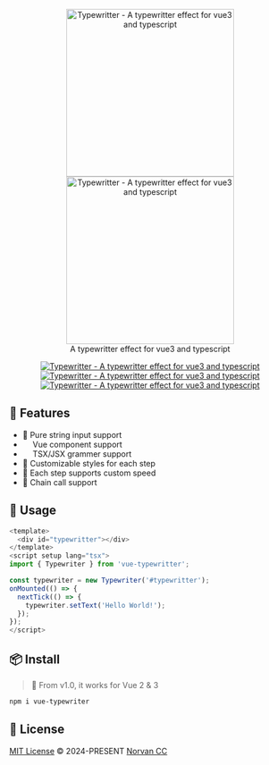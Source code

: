 <p align="center">
<a href="https://github.com/norvancc/typewritter#gh-light-mode-only">
  <img src="https://github.com/norvancc/typewritter/raw/main/public/logo_light.png#gh-light-mode-only" alt="Typewritter - A typewritter effect for vue3 and typescript" width="300">
</a>
<a href="https://github.com/norvancc/typewritter#gh-dark-mode-only">
  <img src="https://raw.githubusercontent.com/norvancc/typewritter/main/public/logo_dark.png#gh-dark-mode-only" alt="Typewritter - A typewritter effect for vue3 and typescript" width="300">
</a>
<br>
 A typewritter effect for vue3 and typescript
</p>
<p align="center"> 
<a href="https://www.npmjs.com/package/vue-typewritter">
  <img src="https://img.shields.io/badge/npm-v0.0.5-blue" alt="Typewritter - A typewritter effect for vue3 and typescript" alt="NPM version">
</a>
<a href="https://github.com/norvancc/vue-typewritter?tab=MIT-1-ov-file">
  <img src="https://img.shields.io/badge/license-MIT-yellow" alt="Typewritter - A typewritter effect for vue3 and typescript" alt="LICENSE">
</a>
<a href="http://typewritter.norvan.cc">
  <img src="https://img.shields.io/badge/docs & demo-green" alt="Typewritter - A typewritter effect for vue3 and typescript" alt="Docs & Demo">
</a>
</p>

## 🚀 Features

- 📝 Pure string input support
- <img src="https://raw.githubusercontent.com/norvancc/typewritter/main/public/vue.svg" width="14"> Vue component support
- <img src="https://raw.githubusercontent.com/norvancc/typewritter/main/public/tsx.svg" width="14"> TSX/JSX grammer support
- 🔫 Customizable styles for each step
- 🚀 Each step supports custom speed
- 🚅 Chain call support

## 🦄 Usage

```ts
<template>
  <div id="typewritter"></div>
</template>
<script setup lang="tsx">
import { Typewriter } from 'vue-typewritter';

const typewriter = new Typewriter('#typewritter');
onMounted(() => {
  nextTick(() => {
    typewriter.setText('Hello World!');
  });
});
</script>
```

## 📦 Install

> 🎩 From v1.0, it works for Vue 2 & 3

```bash
npm i vue-typewriter
```

## 📄 License

[MIT License](https://github.com/norvancc/typewritter/blob/main/LICENSE) © 2024-PRESENT [Norvan CC](https://norvan.cc)
